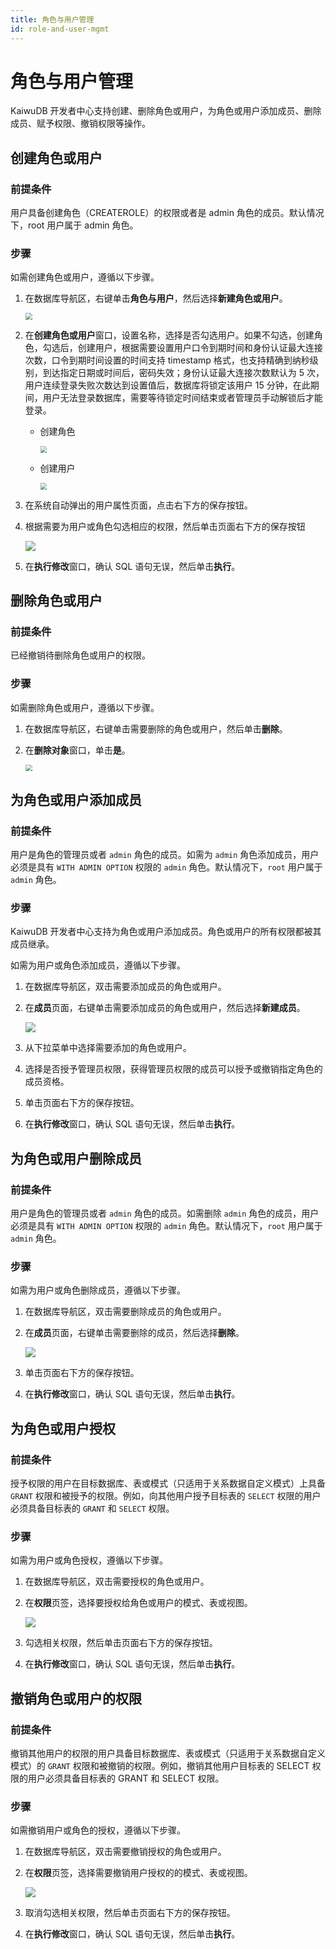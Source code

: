 ```yaml
---
title: 角色与用户管理
id: role-and-user-mgmt
---
```


# 角色与用户管理

KaiwuDB 开发者中心支持创建、删除角色或用户，为角色或用户添加成员、删除成员、赋予权限、撤销权限等操作。

## 创建角色或用户

### 前提条件

用户具备创建角色（CREATEROLE）的权限或者是 admin 角色的成员。默认情况下，root 用户属于 admin 角色。

### 步骤

如需创建角色或用户，遵循以下步骤。

1. 在数据库导航区，右键单击**角色与用户**，然后选择**新建角色或用户**。

    <img src="../static/kdc/user-create.png" style="zoom:67%;" />

2. 在**创建角色或用户**窗口，设置名称，选择是否勾选用户。如果不勾选，创建角色，勾选后，创建用户，根据需要设置用户口令到期时间和身份认证最大连接次数，口令到期时间设置的时间支持 timestamp 格式，也支持精确到纳秒级别，到达指定日期或时间后，密码失效；身份认证最大连接次数默认为 5 次，用户连续登录失败次数达到设置值后，数据库将锁定该用户 15 分钟，在此期间，用户无法登录数据库，需要等待锁定时间结束或者管理员手动解锁后才能登录。

    - 创建角色

        <img src="../static/kdc/role-create.png" style="zoom:67%;" />

    - 创建用户

        <img src="../static/kdc/user-create-01.png" style="zoom:67%;" />

3. 在系统自动弹出的用户属性页面，点击右下方的保存按钮。
4. 根据需要为用户或角色勾选相应的权限，然后单击页面右下方的保存按钮

    ![](../static/kdc/user-create-02.png)
5. 在**执行修改**窗口，确认 SQL 语句无误，然后单击**执行**。


## 删除角色或用户

### 前提条件

已经撤销待删除角色或用户的权限。

### 步骤

如需删除角色或用户，遵循以下步骤。

1. 在数据库导航区，右键单击需要删除的角色或用户，然后单击**删除**。
2. 在**删除对象**窗口，单击**是**。

    <img src="../static/kdc/FlMLbijhcoB0PHxSndqceZUPnnf.png" style="zoom:67%;" />

## 为角色或用户添加成员

### 前提条件

用户是角色的管理员或者 `admin` 角色的成员。如需为 `admin` 角色添加成员，用户必须是具有 `WITH ADMIN OPTION` 权限的 `admin` 角色。默认情况下，`root` 用户属于 `admin` 角色。

### 步骤

KaiwuDB 开发者中心支持为角色或用户添加成员。角色或用户的所有权限都被其成员继承。

如需为用户或角色添加成员，遵循以下步骤。

1. 在数据库导航区，双击需要添加成员的角色或用户。
2. 在**成员**页面，右键单击需要添加成员的角色或用户，然后选择**新建成员**。

    ![](../static/kdc/QXF4bpFvZoqNxixD1THcMOpxnLc.png)

3. 从下拉菜单中选择需要添加的角色或用户。
4. 选择是否授予管理员权限，获得管理员权限的成员可以授予或撤销指定角色的成员资格。
5. 单击页面右下方的保存按钮。
6. 在**执行修改**窗口，确认 SQL 语句无误，然后单击**执行**。

## 为角色或用户删除成员

### 前提条件

用户是角色的管理员或者 `admin` 角色的成员。如需删除 `admin` 角色的成员，用户必须是具有 `WITH ADMIN OPTION` 权限的 `admin` 角色。默认情况下，`root` 用户属于 `admin` 角色。

### 步骤

如需为用户或角色删除成员，遵循以下步骤。

1. 在数据库导航区，双击需要删除成员的角色或用户。
2. 在**成员**页面，右键单击需要删除的成员，然后选择**删除**。

    ![](../static/kdc/DYJRboyzOoPCNExR8AfcvGbOnjh.png)

3. 单击页面右下方的保存按钮。
4. 在**执行修改**窗口，确认 SQL 语句无误，然后单击**执行**。

## 为角色或用户授权

### 前提条件

授予权限的用户在目标数据库、表或模式（只适用于关系数据自定义模式）上具备 `GRANT` 权限和被授予的权限。例如，向其他用户授予目标表的 `SELECT` 权限的用户必须具备目标表的 `GRANT` 和 `SELECT` 权限。

### 步骤

如需为用户或角色授权，遵循以下步骤。

1. 在数据库导航区，双击需要授权的角色或用户。

2. 在**权限**页签，选择要授权给角色或用户的模式、表或视图。

   ![](../static/kdc/MUqVbNWH2osgukxPLr9cdbp6n1c.png)

3. 勾选相关权限，然后单击页面右下方的保存按钮。
4. 在**执行修改**窗口，确认 SQL 语句无误，然后单击**执行**。

## 撤销角色或用户的权限

### 前提条件

撤销其他用户的权限的用户具备目标数据库、表或模式（只适用于关系数据自定义模式）的 `GRANT` 权限和被撤销的权限。例如，撤销其他用户目标表的 SELECT 权限的用户必须具备目标表的 GRANT 和 SELECT 权限。

### 步骤

如需撤销用户或角色的授权，遵循以下步骤。

1. 在数据库导航区，双击需要撤销授权的角色或用户。
2. 在**权限**页签，选择需要撤销用户授权的的模式、表或视图。

    ![](../static/kdc/P5jUbOORhoB1iYxDqJmcJye2n6b.png)

3. 取消勾选相关权限，然后单击页面右下方的保存按钮。
4. 在**执行修改**窗口，确认 SQL 语句无误，然后单击**执行**。
